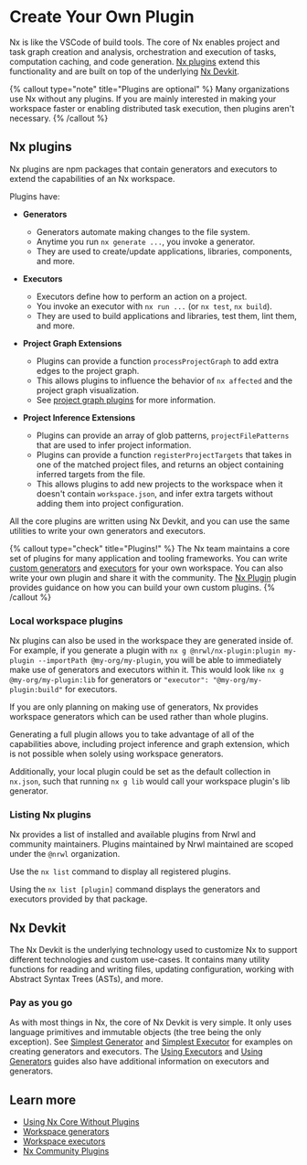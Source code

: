 # Create Your Own Plugin

Nx is like the VSCode of build tools. The core of Nx enables project and task graph creation and analysis, orchestration and
execution of tasks, computation caching, and code generation. [Nx plugins](#nx-plugins) extend this functionality and are built on top of the underlying [Nx Devkit](#nx-devkit).

{% callout type="note" title="Plugins are optional" %}
Many organizations use Nx without any plugins. If you are mainly interested in making your workspace faster or enabling distributed task execution, then plugins aren't necessary.
{% /callout %}

## Nx plugins

Nx plugins are npm packages that contain generators and executors to extend the capabilities of an Nx workspace.

Plugins have:

- **Generators**

  - Generators automate making changes to the file system.
  - Anytime you run `nx generate ...`, you invoke a generator.
  - They are used to create/update applications, libraries, components, and more.

- **Executors**

  - Executors define how to perform an action on a project.
  - You invoke an executor with `nx run ...` (or `nx test`, `nx build`).
  - They are used to build applications and libraries, test them, lint them, and more.

- **Project Graph Extensions**

  - Plugins can provide a function `processProjectGraph` to add extra edges to the project graph.
  - This allows plugins to influence the behavior of `nx affected` and the project graph visualization.
  - See [project graph plugins](/structure/project-graph-plugins) for more information.

- **Project Inference Extensions**

  - Plugins can provide an array of glob patterns, `projectFilePatterns` that are used to infer project information.
  - Plugins can provide a function `registerProjectTargets` that takes in one of the matched project files, and
    returns an object containing inferred targets from the file.
  - This allows plugins to add new projects to the workspace when it doesn't contain `workspace.json`, and infer extra
    targets without adding them into project configuration.

All the core plugins are written using Nx Devkit, and you can use the same utilities to write your own generators and
executors.

{% callout type="check" title="Plugins!" %}
The Nx team maintains a core set of plugins for many application and tooling frameworks. You can write [custom generators](/generators/workspace-generators) and [executors](/executors/creating-custom-executors) for your own workspace. You can also write your own plugin and share it with the community. The [Nx Plugin](/packages/nx-plugin) plugin provides guidance on how you can build your own custom plugins.
{% /callout %}

### Local workspace plugins

Nx plugins can also be used in the workspace they are generated inside of. For example, if you generate a plugin with `nx g @nrwl/nx-plugin:plugin my-plugin --importPath @my-org/my-plugin`, you will be able to immediately make use of generators and executors within it. This would look like `nx g @my-org/my-plugin:lib` for generators or `"executor": "@my-org/my-plugin:build"` for executors.

If you are only planning on making use of generators, Nx provides workspace generators which can be used rather than whole plugins.

Generating a full plugin allows you to take advantage of all of the capabilities above, including project inference and graph extension, which is not possible when solely using workspace generators.

Additionally, your local plugin could be set as the default collection in `nx.json`, such that running `nx g lib` would call your workspace plugin's lib generator.

### Listing Nx plugins

Nx provides a list of installed and available plugins from Nrwl and community maintainers. Plugins maintained by Nrwl
maintained are scoped under the `@nrwl` organization.

Use the `nx list` command to display all registered plugins.

Using the `nx list [plugin]` command displays the generators and executors provided by that package.

## Nx Devkit

The Nx Devkit is the underlying technology used to customize Nx to support different technologies and custom use-cases.
It contains many utility functions for reading and writing files, updating configuration, working with Abstract Syntax
Trees (ASTs), and more.

### Pay as you go

As with most things in Nx, the core of Nx Devkit is very simple. It only uses language primitives and immutable
objects (the tree being the only exception). See [Simplest Generator](/generators/creating-files)
and [Simplest Executor](/executors/using-builders#simplest-executor) for examples on creating generators
and executors. The [Using Executors](/executors/using-builders)
and [Using Generators](/generators/using-generators) guides also have additional information on executors
and generators.

## Learn more

- [Using Nx Core Without Plugins](/getting-started/nx-core)
- [Workspace generators](/generators/workspace-generators)
- [Workspace executors](/executors/creating-custom-executors)
- [Nx Community Plugins](/community)
